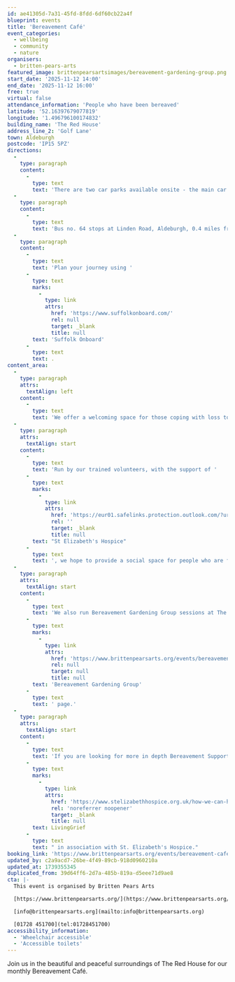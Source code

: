 ```yaml
---
id: ae41305d-7a31-45fd-8fdd-6df60cb22a4f
blueprint: events
title: 'Bereavement Café'
event_categories:
  - wellbeing
  - community
  - nature
organisers:
  - britten-pears-arts
featured_image: brittenpearsartsimages/bereavement-gardening-group.png
start_date: '2025-11-12 14:00'
end_date: '2025-11-12 16:00'
free: true
virtual: false
attendance_information: 'People who have been bereaved'
latitude: '52.16397679077819'
longitude: '1.496796100174832'
building_name: 'The Red House'
address_line_2: 'Golf Lane'
town: Aldeburgh
postcode: 'IP15 5PZ'
directions:
  -
    type: paragraph
    content:
      -
        type: text
        text: 'There are two car parks available onsite - the main car park is via the main circular drive and the overflow car park is the next turning on the left. There is a disabled space in car park 2.'
  -
    type: paragraph
    content:
      -
        type: text
        text: 'Bus no. 64 stops at Linden Road, Aldeburgh, 0.4 miles from The Red House, running hourly to and from Saxmundham, Wickham Market, Woodbridge and Ipswich. '
  -
    type: paragraph
    content:
      -
        type: text
        text: 'Plan your journey using '
      -
        type: text
        marks:
          -
            type: link
            attrs:
              href: 'https://www.suffolkonboard.com/'
              rel: null
              target: _blank
              title: null
        text: 'Suffolk Onboard'
      -
        type: text
        text: .
content_area:
  -
    type: paragraph
    attrs:
      textAlign: left
    content:
      -
        type: text
        text: 'We offer a welcoming space for those coping with loss to gather, meet, talk, and find comfort and support in shared experiences.'
  -
    type: paragraph
    attrs:
      textAlign: start
    content:
      -
        type: text
        text: 'Run by our trained volunteers, with the support of '
      -
        type: text
        marks:
          -
            type: link
            attrs:
              href: 'https://eur01.safelinks.protection.outlook.com/?url=https%3A%2F%2Fwww.stelizabethhospice.org.uk%2F&data=05%7C02%7Cesawyer%40brittenpearsarts.org%7Cfbac350a4d824c7a052108dc2bc87652%7C70d50667bd5d457da284c0692661f5bc%7C0%7C0%7C638433387177747254%7CUnknown%7CTWFpbGZsb3d8eyJWIjoiMC4wLjAwMDAiLCJQIjoiV2luMzIiLCJBTiI6Ik1haWwiLCJXVCI6Mn0%3D%7C0%7C%7C%7C&sdata=330tYfZoXgIsrUOqEx4%2F0hWXWazjjlO8fLH286SA6a0%3D&reserved=0'
              rel: ''
              target: _blank
              title: null
        text: "St Elizabeth's Hospice"
      -
        type: text
        text: ', we hope to provide a social space for people who are facing bereavement to talk about their experience of loss in a safe, relaxed environment.'
  -
    type: paragraph
    attrs:
      textAlign: start
    content:
      -
        type: text
        text: 'We also run Bereavement Gardening Group sessions at The Red House Garden. To find out more visit our '
      -
        type: text
        marks:
          -
            type: link
            attrs:
              href: 'https://www.brittenpearsarts.org/events/bereavement-gardening-group-at-the-red-house'
              rel: null
              target: null
              title: null
        text: 'Bereavement Gardening Group'
      -
        type: text
        text: ' page.'
  -
    type: paragraph
    attrs:
      textAlign: start
    content:
      -
        type: text
        text: 'If you are looking for more in depth Bereavement Support, please contact '
      -
        type: text
        marks:
          -
            type: link
            attrs:
              href: 'https://www.stelizabethhospice.org.uk/how-we-can-help/information-and-support/bereavement-support/'
              rel: 'noreferrer noopener'
              target: _blank
              title: null
        text: LivingGrief
      -
        type: text
        text: " in association with St. Elizabeth's Hospice."
booking_link: 'https://www.brittenpearsarts.org/events/bereavement-cafe'
updated_by: c2a9acd7-26be-4f49-89cb-918d0960210a
updated_at: 1739355345
duplicated_from: 39d64ff6-2d7a-485b-819a-d5eee71d9ae8
cta: |-
  This event is organised by Britten Pears Arts

  [https://www.brittenpearsarts.org/](https://www.brittenpearsarts.org/)

  [info@brittenpearsarts.org](mailto:info@brittenpearsarts.org)

  [01728 451700](tel:01728451700)
accessibility_information:
  - 'Wheelchair accessible'
  - 'Accessible toilets'
---
```

Join us in the beautiful and peaceful surroundings of The Red House for our monthly Bereavement Café.